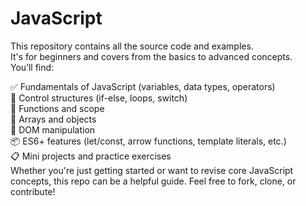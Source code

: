# JavaScript
This repository contains all the source code and examples.<br>
It's for beginners and covers from the basics to advanced concepts.<br>
You’ll find:<br>

✅ Fundamentals of JavaScript (variables, data types, operators)<br>
🔄 Control structures (if-else, loops, switch)<br>
🧮 Functions and scope<br>
🧰 Arrays and objects<br>
🎯 DOM manipulation<br>
📦 ES6+ features (let/const, arrow functions, template literals, etc.)<br>
📋 Mini projects and practice exercises<br>
Whether you're just getting started or want to revise core JavaScript concepts, this repo can be a helpful guide. Feel free to fork, clone, or contribute!<br>
